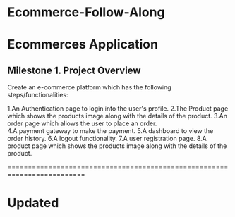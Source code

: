 # Ecommerce-Follow-Along

# Ecommerces Application

## Milestone 1. Project Overview

Create an e-commerce platform which has the following steps/functionalities:

1.An Authentication page to login into the user's profile.
2.The Product page which shows the products image along with the details of the product.
3.An order page which allows the user to place an order.  
4.A payment gateway to make the payment.
5.A dashboard to view the order history.
6.A logout functionality.
7.A user registration page.
8.A product page which shows the products image along with the details of the product.

=========================================================================

# Updated

